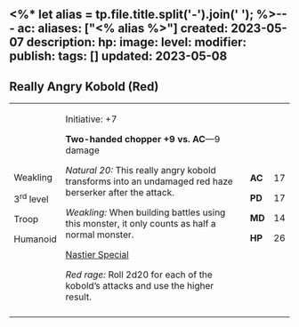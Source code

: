 <%* let alias = tp.file.title.split('-').join(' '); %>---
ac: 
aliases: ["<% alias %>"]
created: 2023-05-07
description: 
hp: 
image: 
level: 
modifier: 
publish: 
tags: []
updated: 2023-05-08
---

## Really Angry Kobold (Red)

<table>
<colgroup>
<col style="width: 16%" />
<col style="width: 72%" />
<col style="width: 5%" />
<col style="width: 5%" />
</colgroup>
<tbody>
<tr class="odd">
<td><p>Weakling</p>
<p>3<sup>rd</sup> level</p>
<p>Troop</p>
<p>Humanoid</p></td>
<td><p>Initiative: +7</p>
<p><strong>Two-handed chopper +9 vs. AC</strong>—9 damage</p>
<p><em>Natural 20:</em> This really angry kobold transforms into an
undamaged red haze berserker after the attack.</p>
<p><em>Weakling:</em> When building battles using this monster, it only
counts as half a normal monster.</p>
<p><u>Nastier Special</u></p>
<p><em>Red rage:</em> Roll 2d20 for each of the kobold’s attacks and use
the higher result.</p></td>
<td><p><strong>AC</strong></p>
<p><strong>PD</strong></p>
<p><strong>MD</strong></p>
<p><strong>HP</strong></p></td>
<td><p>17</p>
<p>17</p>
<p>14</p>
<p>26</p></td>
</tr>
<tr class="even">
<td></td>
<td></td>
<td></td>
<td></td>
</tr>
</tbody>
</table>
